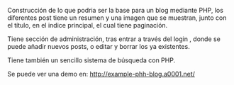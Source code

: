 Construcción de lo que podria ser la base para un blog mediante PHP, los diferentes post tiene un resumen y una imagen que se muestran, junto con el título, en el indice principal, el cual tiene paginación.

Tiene sección de administración, tras entrar a través del login , donde se puede añadir nuevos posts, o editar y borrar los ya existentes.

Tiene también un sencillo sistema de búsqueda con PHP.

Se puede ver una demo en: http://example-phh-blog.a0001.net/

